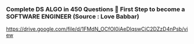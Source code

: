 ### Complete DS ALGO in 450 Questions 🔴 First Step to become a SOFTWARE ENGINEER (Source : Love Babbar)
https://drive.google.com/file/d/1FMdN_OCfOI0iAeDlqswCiC2DZzD4nPsb/view
